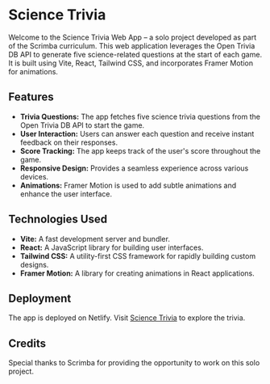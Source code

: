 # Science Trivia

Welcome to the Science Trivia Web App – a solo project developed as part of the Scrimba curriculum. This web application leverages the Open Trivia DB API to generate five science-related questions at the start of each game. It is built using Vite, React, Tailwind CSS, and incorporates Framer Motion for animations.


## Features

- **Trivia Questions:** The app fetches five science trivia questions from the Open Trivia DB API to start the game.
- **User Interaction:** Users can answer each question and receive instant feedback on their responses.
- **Score Tracking:** The app keeps track of the user's score throughout the game.
- **Responsive Design:** Provides a seamless experience across various devices.
- **Animations:** Framer Motion is used to add subtle animations and enhance the user interface.


## Technologies Used

- **Vite:** A fast development server and bundler.
- **React:** A JavaScript library for building user interfaces.
- **Tailwind CSS:** A utility-first CSS framework for rapidly building custom designs.
- **Framer Motion:** A library for creating animations in React applications.


## Deployment

The app is deployed on Netlify. Visit [Science Trivia](https://science-trivia-mackuha.netlify.app/) to explore the trivia.


## Credits

Special thanks to Scrimba for providing the opportunity to work on this solo project.

